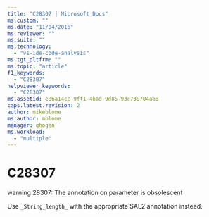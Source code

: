 ```yaml
---
title: "C28307 | Microsoft Docs"
ms.custom: ""
ms.date: "11/04/2016"
ms.reviewer: ""
ms.suite: ""
ms.technology: 
  - "vs-ide-code-analysis"
ms.tgt_pltfrm: ""
ms.topic: "article"
f1_keywords: 
  - "C28307"
helpviewer_keywords: 
  - "C28307"
ms.assetid: e86a14cc-9ff1-4bad-9d85-93c739704ab8
caps.latest.revision: 2
author: mikeblome
ms.author: mblome
manager: ghogen
ms.workload: 
  - "multiple"
---
```

# C28307
warning 28307: The annotation on parameter is obsolescent  
  
 Use `_String_length_` with the appropriate SAL2 annotation instead.